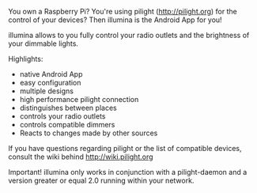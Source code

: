 You own a Raspberry Pi? You're using pilight (http://pilight.org)
for the control of your devices? Then illumina is the Android App for you!

illumina allows to you fully control your radio outlets and
the brightness of your dimmable lights.

Highlights:
* native Android App
* easy configuration
* multiple designs
* high performance pilight connection
* distinguishes between places
* controls your radio outlets
* controls compatible dimmers
* Reacts to changes made by other sources

If you have questions regarding pilight or the list of compatible devices,
consult the wiki behind http://wiki.pilight.org

Important!
illumina only works in conjunction with a pilight-daemon and a version
greater or equal 2.0 running within your network.
